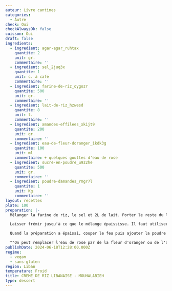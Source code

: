 ```yaml
---
auteur: Livre cantines
categories:
  - Autre
check: Oui
checkAlwaysOk: false
cuisson: Oui
draft: false
ingredients:
  - ingredient: agar-agar_ruhtax
    quantite: 2
    unit: gr.
    commentaire: ''
  - ingredient: sel_2juq3x
    quantite: 1
    unit: c. à café
    commentaire: ''
  - ingredient: farine-de-riz_oygozr
    quantite: 500
    unit: gr.
    commentaire: ''
  - ingredient: lait-de-riz_hzwesd
    quantite: 8
    unit: l.
    commentaire: ''
  - ingredient: amandes-effilees_xkijt9
    quantite: 200
    unit: gr.
    commentaire: ''
  - ingredient: eau-de-fleur-doranger_ikdk3g
    quantite: 100
    unit: ml
    commentaire: + quelques gouttes d'eau de rose
  - ingredient: sucre-en-poudre_u9z2he
    quantite: 500
    unit: gr.
    commentaire: ''
  - ingredient: poudre-damandes_rmgr7l
    quantite: 1
    unit: Kg
    commentaire: ''
layout: recettes
plate: 100
preparation: |-
  Mélanger la farine de riz, le sel et 2L de lait. Porter le reste du lait à ébullition. Au premier bouillon, baisser le feu. Il faut un feu large et doux. Ajouter le mélange de farine et de lait à la gamelle en remuant. Ajouter également le sucre, l'agar-agar. Remuer sans cesse.

  Laisser frémir jusqu'à ce que le mélange épaississe. Il faut utiliser une spatule en bois \[ndt: et qui pue pas l'oignon!] et bien  passer au fond (c'est un peu comme la béchamel). Si la préparation commence à accrocher parce qu'on a oublié de remuer à un moment, il ne faut pas trop racler au fond : on risque de faire des grumeaux ; dans ce cas, le mieux est de changer de gamelle.

  Quand la préparation a épaissi, couper le feu puis ajouter la poudre d'amande. Laisser tiédir puis ajouter l'eau \[florale]. Mettre en pots et laisser complètement refroidir. \[ndt: verser avec un pichet c'est carrément plus pratique qu'une louche]

  ""On peut remplacer l'eau de rose par de la fleur d'oranger ou de l'amaretto. On peut également remplacer l'eau de rose et une partie du sucre par un sirop de rose (ou une autre saveur).""
publishDate: 2024-06-18T12:28:00.000Z
regime:
  - vegan
  - sans-gluten
region: Liban
temperature: Froid
title: CREME DE RIZ LIBANAISE - MOUHALABIEH
type: dessert
---
```

